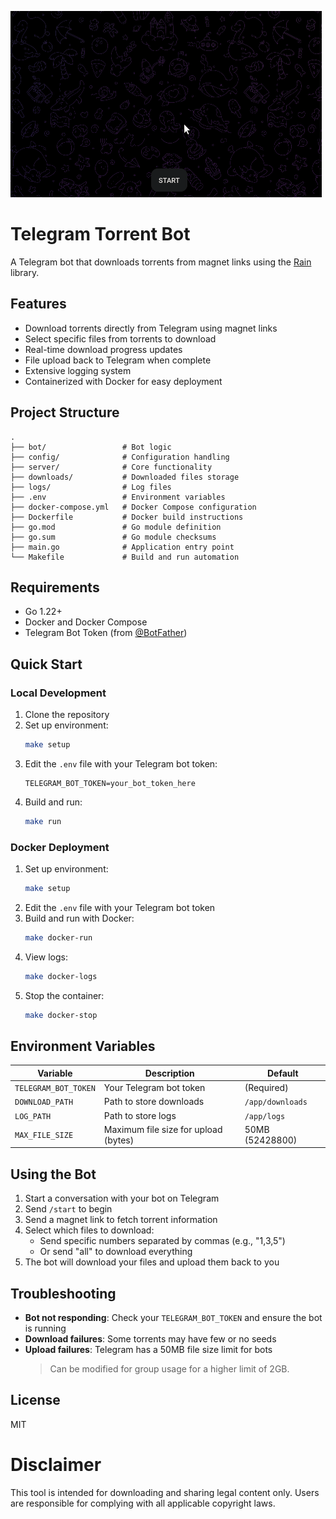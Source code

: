 ![PoC GIF](PoC.gif)
# Telegram Torrent Bot

A Telegram bot that downloads torrents from magnet links using the [Rain](https://github.com/cenkalti/rain) library.

## Features

- Download torrents directly from Telegram using magnet links
- Select specific files from torrents to download
- Real-time download progress updates
- File upload back to Telegram when complete
- Extensive logging system
- Containerized with Docker for easy deployment

## Project Structure

```
.
├── bot/                 # Bot logic
├── config/              # Configuration handling
├── server/              # Core functionality
├── downloads/           # Downloaded files storage
├── logs/                # Log files
├── .env                 # Environment variables
├── docker-compose.yml   # Docker Compose configuration
├── Dockerfile           # Docker build instructions
├── go.mod               # Go module definition
├── go.sum               # Go module checksums
├── main.go              # Application entry point
└── Makefile             # Build and run automation
```

## Requirements

- Go 1.22+ 
- Docker and Docker Compose 
- Telegram Bot Token (from [@BotFather](https://t.me/BotFather))

## Quick Start

### Local Development

1. Clone the repository
2. Set up environment:
   ```bash
   make setup
   ```
3. Edit the `.env` file with your Telegram bot token:
   ```
   TELEGRAM_BOT_TOKEN=your_bot_token_here
   ```
4. Build and run:
   ```bash
   make run
   ```
### Docker Deployment

1. Set up environment:
   ```bash
   make setup
   ```
2. Edit the `.env` file with your Telegram bot token
3. Build and run with Docker:
   ```bash
   make docker-run
   ```
4. View logs:
   ```bash
   make docker-logs
   ```
5. Stop the container:
   ```bash
   make docker-stop
   ```

## Environment Variables

| Variable             | Description                          | Default          |
| -------------------- | ------------------------------------ | ---------------- |
| `TELEGRAM_BOT_TOKEN` | Your Telegram bot token              | (Required)       |
| `DOWNLOAD_PATH`      | Path to store downloads              | `/app/downloads` |
| `LOG_PATH`           | Path to store logs                   | `/app/logs`      |
| `MAX_FILE_SIZE`      | Maximum file size for upload (bytes) | 50MB (52428800)  |

## Using the Bot

1. Start a conversation with your bot on Telegram
2. Send `/start` to begin
3. Send a magnet link to fetch torrent information
4. Select which files to download:
   - Send specific numbers separated by commas (e.g., "1,3,5")
   - Or send "all" to download everything
5. The bot will download your files and upload them back to you

## Troubleshooting

- **Bot not responding**: Check your `TELEGRAM_BOT_TOKEN` and ensure the bot is running
- **Download failures**: Some torrents may have few or no seeds
- **Upload failures**: Telegram has a 50MB file size limit for bots
  > Can be modified for group usage for a higher limit of 2GB.

## License

MIT

# Disclaimer

This tool is intended for downloading and sharing legal content only. Users are responsible for complying with all applicable copyright laws.
